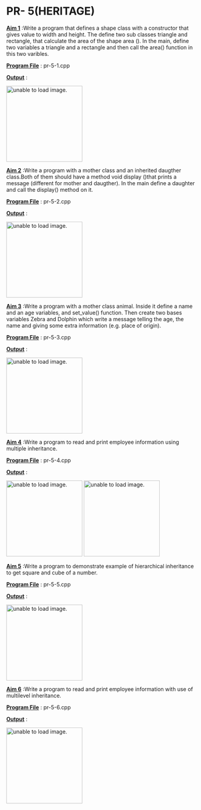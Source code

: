 # PR- 5(HERITAGE)


<u>**Aim 1**</u> :Write a program that defines a shape class with a constructor that gives value to width and height. The define two sub classes triangle and rectangle, that calculate the area of the shape area (). In the main, define two variables a triangle and a rectangle and then call the area() function in this two varibles.

<u>**Program File**</u> : pr-5-1.cpp

<u>**Output**</u> :

<img src="" height = "200px" alt = "unable to load image.">

<u>**Aim 2**</u> :Write a program with a mother class and an inherited daugther class.Both of them should have a method void display ()that prints a message (different for mother and daugther). In the main define a daughter and call the display() method on it.

<u>**Program File**</u> : pr-5-2.cpp

<u>**Output**</u> :

<img src="" height = "200px" alt = "unable to load image.">

<u>**Aim 3**</u> :Write a program with a mother class animal. Inside it define a name and an age variables, and set_value() function. Then create two bases variables Zebra and Dolphin which write a message telling the age, the name and giving some extra information (e.g. place of origin).

<u>**Program File**</u> : pr-5-3.cpp

<u>**Output**</u> :

<img src="" height = "200px" alt = "unable to load image.">

<u>**Aim 4**</u> :Write a program to read and print employee information using multiple inheritance.

<u>**Program File**</u> : pr-5-4.cpp

<u>**Output**</u> :

<img src="" height = "200px" alt = "unable to load image.">

<img src="" height = "200px" alt = "unable to load image.">

<u>**Aim 5**</u> :Write a program to demonstrate example of hierarchical inheritance to get square and cube of a number.

<u>**Program File**</u> : pr-5-5.cpp

<u>**Output**</u> :

<img src="" height = "200px" alt = "unable to load image.">

<u>**Aim 6**</u> :Write a program to read and print employee information with use of multilevel inheritance.

<u>**Program File**</u> : pr-5-6.cpp

<u>**Output**</u> :

<img src="" height = "200px" alt = "unable to load image.">